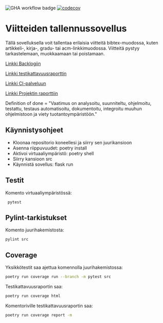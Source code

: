![GHA workflow badge](https://github.com/asvorg/ohtu-miniprojekti/workflows/CI/badge.svg)
[![codecov](https://codecov.io/gh/asvorg/ohtu-miniprojekti/graph/badge.svg?token=TDI48PGLLQ)](https://codecov.io/gh/asvorg/ohtu-miniprojekti)

# Viitteiden tallennussovellus

Tällä sovelluksella voit tallentaa erilaisia viitteitä bibtex-muodossa, kuten artikkeli-, kirja-, gradu- tai acm-linkkimuodossa. Viitteitä pystyy tarkastelemaan, muokkaamaan tai poistamaan.

[Linkki Backlogiin](https://docs.google.com/spreadsheets/d/16oLOVjyAvzNTiq1DqT4437QIkMCs-a8WFKWrO-61xKg/edit?usp=sharing)

[Linkki testikattavuusraporttin](https://app.codecov.io/gh/asvorg/ohtu-miniprojekti/tree/main/src%2Fbackend)

[Linkki CI-palveluun](https://github.com/asvorg/ohtu-miniprojekti/actions)

[Linkki Projektin raporttiin](https://helsinkifi-my.sharepoint.com/:w:/r/personal/ainkeri_ad_helsinki_fi/_layouts/15/guestaccess.aspx?email=kaariainenroope%40gmail.com&e=4%3AqeTV8v&fromShare=true&at=9&share=ER9f0cREP7BDoqqXmrq44REB7a-XLA8UQuDgjpooTF7yKg)

Definition of done = "Vaatimus on analysoitu, suunniteltu, ohjelmoitu, testattu, testaus automatisoitu, dokumentoitu, integroitu muuhun ohjelmistoon ja viety tuotantoympäristöön."

## Käynnistysohjeet
- Kloonaa repositorio koneellesi ja siirry sen juurikansioon
- Asenna riippuvuudet: poetry install
- Aktivoi virtuaaliympäristö: poetry shell
- Siirry kansioon src
- Käynnistä sovellus: flask run

## Testit
Komento virtuaaliympäristössä:
```
 pytest
```


## Pylint-tarkistukset
Komento juurihakemistosta:
```
pylint src
```
## Coverage
Yksikkötestit saa ajettua komennolla juurihakemistossa:

```bash
poetry run coverage run --branch -m pytest src
```
Testikattavuusraportin saa:

```bash
poetry run coverage html
```
Komentoriville testikattavuusraportin saa:

```bash
poetry run coverage report -m
